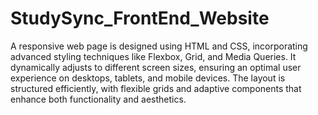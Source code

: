 # StudySync_FrontEnd_Website
A responsive web page is designed using HTML and CSS, incorporating advanced styling techniques like Flexbox, Grid, and Media Queries. It dynamically adjusts to different screen sizes, ensuring an optimal user experience on desktops, tablets, and mobile devices. The layout is structured efficiently, with flexible grids and adaptive components that enhance both functionality and aesthetics. 
